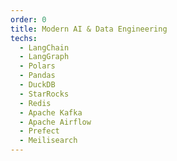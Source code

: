 ```yaml
---
order: 0
title: Modern AI & Data Engineering
techs:
  - LangChain
  - LangGraph
  - Polars
  - Pandas
  - DuckDB
  - StarRocks
  - Redis
  - Apache Kafka
  - Apache Airflow
  - Prefect
  - Meilisearch
---
```

